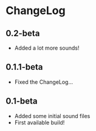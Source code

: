 # ChangeLog

## 0.2-beta

- Added a lot more sounds!

## 0.1.1-beta

- Fixed the ChangeLog...

## 0.1-beta

- Added some initial sound files
- First available build!